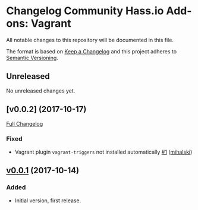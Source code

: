 # Changelog Community Hass.io Add-ons: Vagrant

All notable changes to this repository will be documented in this file.

The format is based on [Keep a Changelog][keep-a-changelog]
and this project adheres to [Semantic Versioning][semantic-versioning].

## Unreleased

No unreleased changes yet.

## [v0.0.2] (2017-10-17)

[Full Changelog][v0.0.1-v0.0.2]

### Fixed

- Vagrant plugin `vagrant-triggers` not installed automatically [#1][1] ([mihalski][])

## [v0.0.1] (2017-10-14)

### Added

- Initial version, first release.

[1]: https://github.com/hassio-addons/hassio-vagrant/issues/1
[keep-a-changelog]: http://keepachangelog.com/en/1.0.0/
[mihalski]: https://github.com/mihalski
[semantic-versioning]: http://semver.org/spec/v2.0.0.html
[v0.0.1-v0.0.2]: https://github.com/hassio-addons/hassio-vagrant/compare/v0.0.1...v0.0.2
[v0.0.1]: https://github.com/hassio-addons/hassio-vagrant/tree/v0.0.1

